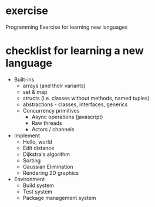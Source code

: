 exercise
========

Programming Exercise for learning new languages


checklist for learning a new language
=====================================

* Built-ins
  * arrays (and their variants)
  * set & map
  * structs (i.e. classes without methods, named tuples)
  * abstractions - classes, interfaces, generics
  * Concurrency primitives
    * Async operations (javascript)
    * Raw threads
    * Actors / channels
* Implement
  * Hello, world
  * Edit distance
  * Dijkstra's algorithm
  * Sorting
  * Gaussian Elimination
  * Rendering 2D graphics
* Environment
  * Build system
  * Test system
  * Package management system
